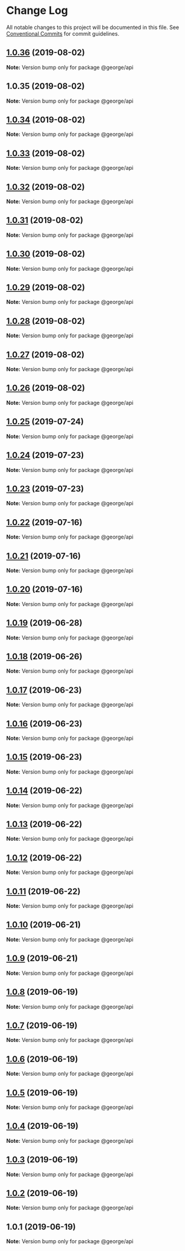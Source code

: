 # Change Log

All notable changes to this project will be documented in this file.
See [Conventional Commits](https://conventionalcommits.org) for commit guidelines.

## [1.0.36](https://github.com/ThreeMammals/george/compare/@george/api@1.0.35...@george/api@1.0.36) (2019-08-02)

**Note:** Version bump only for package @george/api





## 1.0.35 (2019-08-02)

**Note:** Version bump only for package @george/api





## [1.0.34](https://github.com/TomPallister/george/compare/@george/api@1.0.33...@george/api@1.0.34) (2019-08-02)

**Note:** Version bump only for package @george/api





## [1.0.33](https://github.com/TomPallister/george/compare/@george/api@1.0.32...@george/api@1.0.33) (2019-08-02)

**Note:** Version bump only for package @george/api





## [1.0.32](https://github.com/TomPallister/george/compare/@george/api@1.0.31...@george/api@1.0.32) (2019-08-02)

**Note:** Version bump only for package @george/api





## [1.0.31](https://github.com/TomPallister/george/compare/@george/api@1.0.30...@george/api@1.0.31) (2019-08-02)

**Note:** Version bump only for package @george/api





## [1.0.30](https://github.com/TomPallister/george/compare/@george/api@1.0.29...@george/api@1.0.30) (2019-08-02)

**Note:** Version bump only for package @george/api





## [1.0.29](https://github.com/TomPallister/george/compare/@george/api@1.0.28...@george/api@1.0.29) (2019-08-02)

**Note:** Version bump only for package @george/api





## [1.0.28](https://github.com/TomPallister/george/compare/@george/api@1.0.27...@george/api@1.0.28) (2019-08-02)

**Note:** Version bump only for package @george/api





## [1.0.27](https://github.com/TomPallister/george/compare/@george/api@1.0.26...@george/api@1.0.27) (2019-08-02)

**Note:** Version bump only for package @george/api





## [1.0.26](https://github.com/TomPallister/george/compare/@george/api@1.0.25...@george/api@1.0.26) (2019-08-02)

**Note:** Version bump only for package @george/api





## [1.0.25](https://github.com/TomPallister/george/compare/@george/api@1.0.24...@george/api@1.0.25) (2019-07-24)

**Note:** Version bump only for package @george/api





## [1.0.24](https://github.com/TomPallister/george/compare/@george/api@1.0.23...@george/api@1.0.24) (2019-07-23)

**Note:** Version bump only for package @george/api





## [1.0.23](https://github.com/TomPallister/george/compare/@george/api@1.0.22...@george/api@1.0.23) (2019-07-23)

**Note:** Version bump only for package @george/api





## [1.0.22](https://github.com/TomPallister/george/compare/@george/api@1.0.21...@george/api@1.0.22) (2019-07-16)

**Note:** Version bump only for package @george/api





## [1.0.21](https://github.com/TomPallister/george/compare/@george/api@1.0.20...@george/api@1.0.21) (2019-07-16)

**Note:** Version bump only for package @george/api





## [1.0.20](https://github.com/TomPallister/george/compare/@george/api@1.0.19...@george/api@1.0.20) (2019-07-16)

**Note:** Version bump only for package @george/api





## [1.0.19](https://github.com/TomPallister/george/compare/@george/api@1.0.18...@george/api@1.0.19) (2019-06-28)

**Note:** Version bump only for package @george/api





## [1.0.18](https://github.com/TomPallister/george/compare/@george/api@1.0.17...@george/api@1.0.18) (2019-06-26)

**Note:** Version bump only for package @george/api





## [1.0.17](https://github.com/TomPallister/george/compare/@george/api@1.0.16...@george/api@1.0.17) (2019-06-23)

**Note:** Version bump only for package @george/api





## [1.0.16](https://github.com/TomPallister/george/compare/@george/api@1.0.15...@george/api@1.0.16) (2019-06-23)

**Note:** Version bump only for package @george/api





## [1.0.15](https://github.com/TomPallister/george/compare/@george/api@1.0.14...@george/api@1.0.15) (2019-06-23)

**Note:** Version bump only for package @george/api





## [1.0.14](https://github.com/TomPallister/george/compare/@george/api@1.0.13...@george/api@1.0.14) (2019-06-22)

**Note:** Version bump only for package @george/api





## [1.0.13](https://github.com/TomPallister/george/compare/@george/api@1.0.12...@george/api@1.0.13) (2019-06-22)

**Note:** Version bump only for package @george/api





## [1.0.12](https://github.com/TomPallister/george/compare/@george/api@1.0.11...@george/api@1.0.12) (2019-06-22)

**Note:** Version bump only for package @george/api





## [1.0.11](https://github.com/TomPallister/george/compare/@george/api@1.0.10...@george/api@1.0.11) (2019-06-22)

**Note:** Version bump only for package @george/api





## [1.0.10](https://github.com/TomPallister/george/compare/@george/api@1.0.9...@george/api@1.0.10) (2019-06-21)

**Note:** Version bump only for package @george/api





## [1.0.9](https://github.com/TomPallister/george/compare/@george/api@1.0.8...@george/api@1.0.9) (2019-06-21)

**Note:** Version bump only for package @george/api





## [1.0.8](https://github.com/TomPallister/george/compare/@george/api@1.0.7...@george/api@1.0.8) (2019-06-19)

**Note:** Version bump only for package @george/api





## [1.0.7](https://github.com/TomPallister/george/compare/@george/api@1.0.6...@george/api@1.0.7) (2019-06-19)

**Note:** Version bump only for package @george/api





## [1.0.6](https://github.com/TomPallister/george/compare/@george/api@1.0.5...@george/api@1.0.6) (2019-06-19)

**Note:** Version bump only for package @george/api





## [1.0.5](https://github.com/TomPallister/george/compare/@george/api@1.0.4...@george/api@1.0.5) (2019-06-19)

**Note:** Version bump only for package @george/api





## [1.0.4](https://github.com/TomPallister/george/compare/@george/api@1.0.3...@george/api@1.0.4) (2019-06-19)

**Note:** Version bump only for package @george/api





## [1.0.3](https://github.com/TomPallister/george/compare/@george/api@1.0.2...@george/api@1.0.3) (2019-06-19)

**Note:** Version bump only for package @george/api





## [1.0.2](https://github.com/TomPallister/george/compare/@george/api@1.0.1...@george/api@1.0.2) (2019-06-19)

**Note:** Version bump only for package @george/api





## 1.0.1 (2019-06-19)

**Note:** Version bump only for package @george/api
